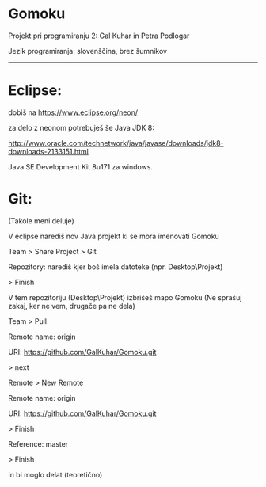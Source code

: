 # Gomoku
Projekt pri programiranju 2: Gal Kuhar in Petra Podlogar

Jezik programiranja: slovenščina, brez šumnikov
***
# Eclipse:
dobiš na https://www.eclipse.org/neon/

za delo z neonom potrebuješ še Java JDK 8:

http://www.oracle.com/technetwork/java/javase/downloads/jdk8-downloads-2133151.html

Java SE Development Kit 8u171 za windows.

# Git:
(Takole meni deluje)

V eclipse narediš nov Java projekt ki se mora imenovati Gomoku

Team > Share Project > Git

Repozitory: narediš kjer boš imela datoteke (npr. Desktop\Projekt)

\> Finish

V tem repozitoriju (Desktop\Projekt) izbrišeš mapo Gomoku (Ne sprašuj zakaj, ker ne vem, drugače pa ne dela)

Team > Pull

Remote name: origin

URI: https://github.com/GalKuhar/Gomoku.git

\> next

Remote > New Remote

Remote name: origin

URI: https://github.com/GalKuhar/Gomoku.git

\> Finish

Reference: master

\> Finish

in bi moglo delat (teoretično)

